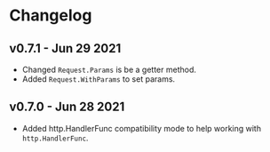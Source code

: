 # Changelog

## v0.7.1 - Jun 29 2021

- Changed `Request.Params` is be a getter method.
- Added `Request.WithParams` to set params.

## v0.7.0 - Jun 28 2021

- Added http.HandlerFunc compatibility mode to help working with `http.HandlerFunc`.
